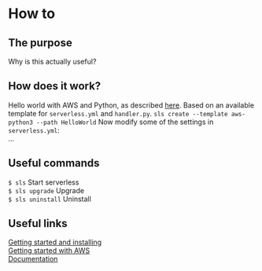 # How to <something>

## The purpose
Why is this actually useful?

## How does it work?
Hello world with AWS and Python, as described [here](https://www.serverless.com/framework/docs/providers/aws/examples/hello-world/python/). Based on an available template for `serverless.yml` and `handler.py`. 
`sls create --template aws-python3 --path HelloWorld`
Now modify some of the settings in `serverless.yml`:  
...

## Useful commands
`$ sls` Start serverless  
`$ sls upgrade` Upgrade  
`$ sls uninstall` Uninstall


## Useful links
[Getting started and installing](https://www.serverless.com/framework/docs/getting-started/)  
[Getting started with AWS](https://www.serverless.com/framework/docs/providers/aws/)  
[Documentation](docs.serverless.com)  
